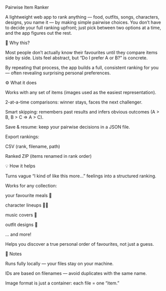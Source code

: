 Pairwise Item Ranker

A lightweight web app to rank anything — food, outfits, songs, characters, designs, you name it — by making simple pairwise choices.
You don’t have to decide your full ranking upfront; just pick between two options at a time, and the app figures out the rest.

🚀 Why this?

Most people don’t actually know their favourites until they compare items side by side.
Lists feel abstract, but “Do I prefer A or B?” is concrete.

By repeating that process, the app builds a full, consistent ranking for you — often revealing surprising personal preferences.

⚙️ What it does

Works with any set of items (images used as the easiest representation).

2-at-a-time comparisons: winner stays, faces the next challenger.

Smart skipping: remembers past results and infers obvious outcomes (A > B, B > C ⇒ A > C).

Save & resume: keep your pairwise decisions in a JSON file.

Export rankings:

CSV (rank, filename, path)

Ranked ZIP (items renamed in rank order)

💡 How it helps

Turns vague “I kind of like this more…” feelings into a structured ranking.

Works for any collection:

your favourite meals 🍜

character lineups 🧙‍♂️

music covers 🎵

outfit designs 👗

… and more!

Helps you discover a true personal order of favourites, not just a guess.

📝 Notes

Runs fully locally — your files stay on your machine.

IDs are based on filenames — avoid duplicates with the same name.

Image format is just a container: each file = one “item.”
